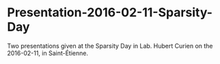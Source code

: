 # Presentation-2016-02-11-Sparsity-Day
Two presentations given at the Sparsity Day in Lab. Hubert Curien on the 2016-02-11, in Saint-Étienne.
